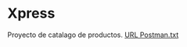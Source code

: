 # Xpress
Proyecto de catalago de productos.
[URL Postman.txt](https://github.com/user-attachments/files/20854043/URL.Postman.txt)
